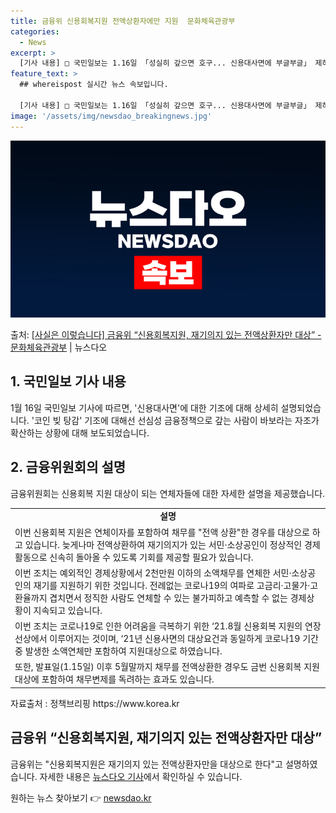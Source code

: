 ```yaml
---
title: 금융위 신용회복지원 전액상환자에만 지원  문화체육관광부
categories:
  - News
excerpt: >
  [기사 내용] □ 국민일보는 1.16일 「성실히 갚으면 호구... 신용대사면에 부글부글」 제하의 기사에서, …
feature_text: >
  ## whereispost 실시간 뉴스 속보입니다.

  [기사 내용] □ 국민일보는 1.16일 「성실히 갚으면 호구... 신용대사면에 부글부글」 제하의 기사에서, …
image: '/assets/img/newsdao_breakingnews.jpg'
---
```


![뉴스다오 속보](/assets/img/newsdao_breakingnews.jpg)

<p>출처: <a href="https://newsdao.kr/3019" rel="dofollow">[사실은 이렇습니다] 금융위 “신용회복지원, 재기의지 있는 전액상환자만 대상” - 문화체육관광부</a> | 뉴스다오</p>

<h2 data-ke-size="size26">1. 국민일보 기사 내용</h2>
<p data-ke-size="size16">1월 16일 국민일보 기사에 따르면, '신용대사면'에 대한 기조에 대해 상세히 설명되었습니다. '코인 빚 탕감' 기조에 대해선 선심성 금융정책으로 갚는 사람이 바보라는 자조가 확산하는 상황에 대해 보도되었습니다.</p>

<h2 data-ke-size="size26">2. 금융위원회의 설명</h2>
<p data-ke-size="size16">금융위원회는 신용회복 지원 대상이 되는 연체자들에 대한 자세한 설명을 제공했습니다.</p>

<table>
  <tr>
    <td style="text-align: center; height: 17px;"><b>설명</b></td>
  </tr>
  <tr>
    <td>이번 신용회복 지원은 연체이자를 포함하여 채무를 "전액 상환"한 경우를 대상으로 하고 있습니다. 늦게나마 전액상환하여 재기의지가 있는 서민·소상공인이 정상적인 경제활동으로 신속히 돌아올 수 있도록 기회를 제공할 필요가 있습니다.</td>
  </tr>
  <tr>
    <td>이번 조치는 예외적인 경제상황에서 2천만원 이하의 소액채무를 연체한 서민·소상공인의 재기를 지원하기 위한 것입니다. 전례없는 코로나19의 여파로 고금리·고물가·고환율까지 겹치면서 정직한 사람도 연체할 수 있는 불가피하고 예측할 수 없는 경제상황이 지속되고 있습니다.</td>
  </tr>
  <tr>
    <td>이번 조치는 코로나19로 인한 어려움을 극복하기 위한 ‘21.8월 신용회복 지원의 연장선상에서 이루어지는 것이며, ‘21년 신용사면의 대상요건과 동일하게 코로나19 기간 중 발생한 소액연체만 포함하여 지원대상으로 하였습니다.</td>
  </tr>
  <tr>
    <td>또한, 발표일(1.15일) 이후 5월말까지 채무를 전액상환한 경우도 금번 신용회복 지원대상에 포함하여 채무변제를 독려하는 효과도 있습니다.</td>
  </tr>
</table>

<p data-ke-size="size16">자료출처 : 정책브리핑 https://www.korea.kr</p>

<h2 data-ke-size="size26">금융위 “신용회복지원, 재기의지 있는 전액상환자만 대상”</h2>
<p data-ke-size="size16">금융위는 "신용회복지원은 재기의지 있는 전액상환자만을 대상으로 한다"고 설명하였습니다.
  자세한 내용은 <a href="https://newsdao.kr/3019">뉴스다오 기사</a>에서 확인하실 수 있습니다.
</p> 

원하는 뉴스 찾아보기 👉 <a href="https://newsdao.kr" rel="dofollow">newsdao.kr</a>


